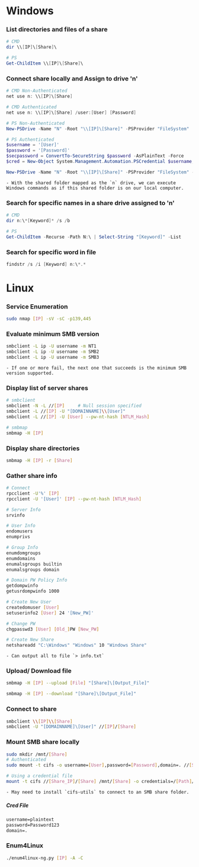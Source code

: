 # Windows


### List directories and files of a share
```powershell
# CMD
dir \\[IP]\[Share]\

# PS
Get-ChildItem \\[IP]\[Share]\
```

### Connect share locally and Assign to drive 'n'
```powershell
# CMD Non-Authenticated
net use n: \\[IP]\[Share]

# CMD Authenticated
net use n: \\[IP]\[Share] /user:[User] [Password]

# PS Non-Authenticated
New-PSDrive -Name "N" -Root "\\[IP]\[Share]" -PSProvider "FileSystem"

# PS Authenticated
$username = '[User]'
$password = '[Password]'
$secpassword = ConvertTo-SecureString $password -AsPlainText -Force
$cred = New-Object System.Management.Automation.PSCredential $username, $secpassword

New-PSDrive -Name "N" -Root "\\[IP]\[Share]" -PSProvider "FileSystem" -Credential $cred
```
	- With the shared folder mapped as the `n` drive, we can execute Windows commands as if this shared folder is on our local computer.

### Search for specific names in a share drive assigned to 'n'
```powershell
# CMD
dir n:\*[Keyword]* /s /b

# PS
Get-ChildItem -Recurse -Path N:\ | Select-String "[Keyword]" -List
```

### Search for specific word in file
```powershell
findstr /s /i [Keyword] n:\*.*
```


# Linux

### Service Enumeration
```bash
sudo nmap [IP] -sV -sC -p139,445
```


### Evaluate minimum SMB version
```bash
smbclient -L ip -U username -m NT1
smbclient -L ip -U username -m SMB2
smbclient -L ip -U username -m SMB3
```
	- If one or more fail, the next one that succeeds is the minimum SMB version supported.


### Display list of server shares
```bash
# smbclient
smbclient -N -L //[IP]     # Null session specified
smbclient -L //[IP] -U "[DOMAINNAME]\\[User]"
smbclient -L //[IP] -U [User] --pw-nt-hash [NTLM_Hash]

# smbmap
smbmap -H [IP]
```


### Display share directories
```bash
smbmap -H [IP] -r [Share]
```


### Gather share info
```bash
# Connect
rpcclient -U'%' [IP]
rpcclient -U '[User]' [IP] --pw-nt-hash [NTLM_Hash]

# Server Info
srvinfo

# User Info
endomusers
enumprivs

# Group Info
enumdomgroups
enumdomains
enumalsgroups builtin
enumalsgroups domain

# Domain PW Policy Info
getdompwinfo
getusrdompwinfo 1000

# Create New User
createdomuser [User]
setuserinfo2 [User] 24 '[New_PW]'

# Change PW
chgpasswd3 [User] [Old_]PW [New_PW]

# Create New Share
netshareadd "C:\Windows" "Windows" 10 "Windows Share"
```
	- Can output all to file `> info.txt`


### Upload/ Download file
```bash
smbmap -H [IP] --upload [File] "[Share]\[Output_File]"

smbmap -H [IP] --download "[Share]\[Output_File]"
```



### Connect to share
```bash
smbclient \\[IP]\\[Share]
smbclient -U "[DOMAINNAME]\[User]" //[IP]/[Share]
```


### Mount SMB share locally
```bash
sudo mkdir /mnt/[Share]
# Authenticated
sudo mount -t cifs -o username=[User],password=[Password],domain=. //[Share_IP]/[Share] /mnt/[Share]

# Using a credential file
mount -t cifs //[Share_IP]/[Share] /mnt/[Share] -o credentials=/[Path]/[Credential_File]
```
	- May need to install `cifs-utils` to connect to an SMB share folder.
##### Cred File
```txt
username=plaintext
password=Password123
domain=.
```


### Enum4Linux
```bash
./enum4linux-ng.py [IP] -A -C
```

